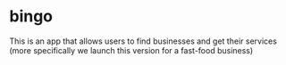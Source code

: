 # bingo
This is an app that allows users to find businesses and get their services (more specifically we launch this version for a fast-food business)
